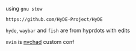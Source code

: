 
using `gnu stow`

```
https://github.com/HyDE-Project/HyDE
```
`hyde`, `waybar` and `fish` are from hyprdots with edits

`nvim` is [nvchad](https://nvchad.com/) custom conf



